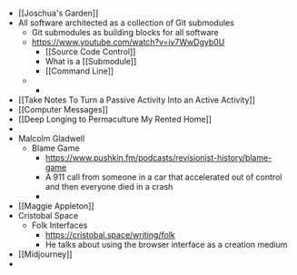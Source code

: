 - [[Joschua's Garden]]
- All software architected as a collection of Git submodules
	- Git submodules as building blocks for all software
	- https://www.youtube.com/watch?v=iv7WwDgyb0U
		- [[Source Code Control]]
		- What is a [[Submodule]]
		- [[Command Line]]
	-
		-
- [[Take Notes To Turn a Passive Activity Into an Active Activity]]
- [[Computer Messages]]
- [[Deep Longing to Permaculture My Rented Home]]
-
- Malcolm Gladwell
	- Blame Game
		- https://www.pushkin.fm/podcasts/revisionist-history/blame-game
		- A 911 call from someone in a car that accelerated out of control and then everyone died in a crash
		-
- [[Maggie Appleton]]
- Cristobal Space
	- Folk Interfaces
		- https://cristobal.space/writing/folk
		- He talks about using the browser interface as a creation medium
- [[Midjourney]]
-